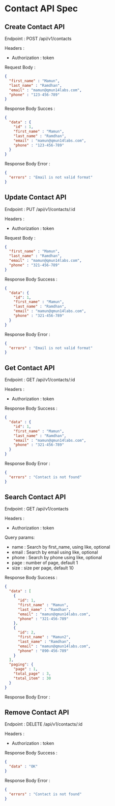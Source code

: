 # Contact API Spec

## Create Contact API

Endpoint : POST /api/v1/contacts

Headers :
- Authorization : token

Request Body :

```json
{
  "first_name" : "Mamun",
  "last_name" : "Ramdhan",
  "email" : "mamun@qmun14labs.com",
  "phone" : "123-456-789"
}
```

Response Body Succes :

```json
{
  "data" : {
    "id" : 1,
    "first_name" : "Mamun",
    "last_name" : "Ramdhan",
    "email" : "mamun@qmun14labs.com",
    "phone" : "123-456-789"
  }
}
```

Response Body Error :

```json
{
  "errors" : "Email is not valid format"
}
```

## Update Contact API

Endpoint : PUT /api/v1/contacts/:id

Headers :
- Authorization : token

Request Body :

```json
{
  "first_name" : "Mamun",
  "last_name" : "Ramdhan",
  "email" : "mamun@qmun14labs.com",
  "phone" : "321-456-789"
}
```

Response Body Success :

```json
{
  "data": {
    "id": 1,
    "first_name" : "Mamun",
    "last_name" : "Ramdhan",
    "email" : "mamun@qmun14labs.com",
    "phone" : "321-456-789"
  }
}
```

Response Body Error :

```json
{
  "errors" : "Email is not valid format"
}
```

## Get Contact API

Endpoint : GET /api/v1/contacts/:id

Headers :
- Authorization : token

Response Body Success :

```json
{
  "data" : {
    "id": 1,
    "first_name" : "Mamun",
    "last_name" : "Ramdhan",
    "email" : "mamun@qmun14labs.com",
    "phone" : "321-456-789"
  }
}
```

Response Body Error :

```json
{
  "errors" : "Contact is not found"
}
```

## Search Contact API

Endpoint : GET /api/v1/contacts

Headers :
- Authorization : token

Query params:
- name : Search by first_name, using like, optional
- email : Search by email using like, optional
- phone : Search by phone using like, optional
- page : number of page, default 1
- size : size per page, default 10

Response Body Success :

```json
{
  "data" : [
    {
      "id": 1,
      "first_name" : "Mamun",
      "last_name" : "Ramdhan",
      "email" : "mamun@qmun14labs.com",
      "phone" : "321-456-789"
    },
    {
      "id": 2,
      "first_name" : "Mamun2",
      "last_name" : "Ramdhan",
      "email" : "mamun@qmun14labs.com",
      "phone" : "890-456-789"
    }
  ],
  "paging": {
    "page" : 1,
    "total_page" : 3,
    "total_item" : 30
  }
}
```

Response Body Error :

## Remove Contact API

Endpoint : DELETE /api/v1/contacts/:id

Headers :
- Authorization : token

Response Body Success :

```json
{
  "data" : "OK"
}
```

Response Body Error :

```json
{
  "errors" : "Contact is not found"
}
```
